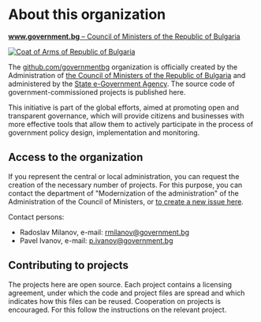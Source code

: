 # About this organization

[**www.government.bg** – Council of Ministers of the Republic of Bulgaria](http://www.government.bg/fce/index.shtml?s=001&p=0023)

[![Coat of Arms of Republic of Bulgaria](http://identity.egov.bg/wps/wcm/connect/identity.egov.bg14599/2dfc622a-1365-4b4d-9928-68746f02b477/gerb1.jpg?MOD=AJPERES&CACHEID=ROOTWORKSPACE.Z18_HQ8A1O82KGRF10AROJ2UN103G1-2dfc622a-1365-4b4d-9928-68746f02b477-lQRYJAE)](http://www.government.bg/)

The [github.com/governmentbg](https://github.com/governmentbg) organization is officially created by the Administration of [the Council of Ministers of the Republic of Bulgaria](http://www.government.bg/fce/index.shtml?s=001&p=0023) and administered by the [State e-Government Agency](https://e-gov.bg/). The source code of government-commissioned projects is published here.

This initiative is part of the  global efforts, aimed at promoting open and transparent governance, which will provide citizens and businesses with more effective tools that allow them to actively participate in the process of government policy design, implementation and monitoring. 

## Access to the organization

If you represent the central or local administration, you can request the creation of the necessary number of projects. For this purpose, you can contact the department of "Modernization of the administration" of the Administration of the Council of Ministers, or [to create a new issue here](https://github.com/governmentbg/about/issues/new).

Contact persons:

- Radoslav Milanov, e-mail: rmilanov@government.bg
- Pavel Ivanov, e-mail: p.ivanov@government.bg

## Contributing to projects

The projects here are open source. Each project contains a licensing agreement, under which the code and project files are spread and which indicates how this files can be reused. Cooperation on projects is encouraged. For this follow the instructions on the relevant project.

